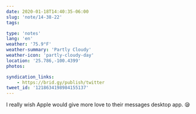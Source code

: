 ```yaml
---
date: 2020-01-18T14:40:35-06:00
slug: 'note/14-38-22'
tags:

type: 'notes'
lang: 'en'
weather: '75.9°F'
weather-summary: 'Partly Cloudy'
weather-icon: 'partly-cloudy-day'
location: '25.786,-100.4399'
photos:

syndication_links:
    - https://brid.gy/publish/twitter
tweet_id: '1218634198984155137'
---
```

I really wish Apple would give more love to their messages desktop app. 😪